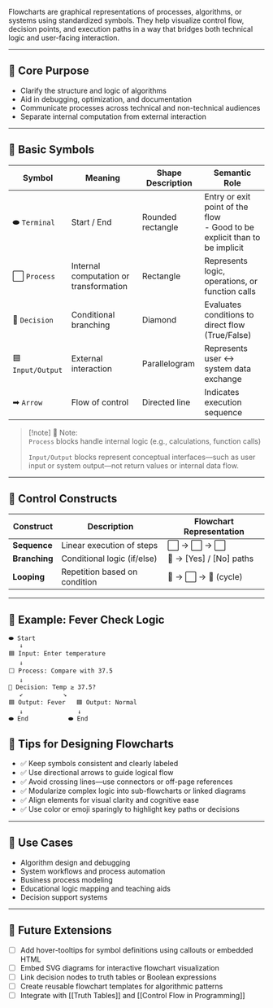 Flowcharts are graphical representations of processes, algorithms, or systems using standardized symbols. They help visualize control flow, decision points, and execution paths in a way that bridges both technical logic and user-facing interaction.

---

## 🔹 Core Purpose

- Clarify the structure and logic of algorithms  
- Aid in debugging, optimization, and documentation  
- Communicate processes across technical and non-technical audiences  
- Separate internal computation from external interaction

---

## 🧱 Basic Symbols

| Symbol        | Meaning                  | Shape Description | Semantic Role |
|---------------|--------------------------|-------------------|----------------|
| ⬬ `Terminal`  | Start / End              | Rounded rectangle | Entry or exit point of the flow<br>- Good to be explicit than to be implicit |
| ⬜ `Process`   | Internal computation or transformation | Rectangle | Represents logic, operations, or function calls |
| 🔷 `Decision`  | Conditional branching    | Diamond           | Evaluates conditions to direct flow<br>(True/False) |
| 🟦 `Input/Output` | External interaction | Parallelogram     | Represents user ↔ system data exchange |
| ➡ `Arrow`     | Flow of control          | Directed line     | Indicates execution sequence |

> [!note] 🧠 Note:  
> `Process` blocks handle internal logic (e.g., calculations, function calls)
> 
> `Input/Output` blocks represent conceptual interfaces—such as user input or system output—not return values or internal data flow.

---

## 🔀 Control Constructs

| Construct   | Description | Flowchart Representation |
|-------------|-------------|---------------------------|
| **Sequence** | Linear execution of steps | ⬜ → ⬜ → ⬜ |
| **Branching** | Conditional logic (if/else) | 🔷 → [Yes] / [No] paths |
| **Looping**   | Repetition based on condition | 🔷 → ⬜ → 🔷 (cycle) |

---

## 🧪 Example: Fever Check Logic

```plaintext
⬬ Start
   ↓
🟦 Input: Enter temperature
   ↓
⬜ Process: Compare with 37.5
   ↓
🔷 Decision: Temp ≥ 37.5?
   ↙           ↘
🟦 Output: Fever   🟦 Output: Normal
   ↓               ↓
⬬ End           ⬬ End
```

## 🧰 Tips for Designing Flowcharts

- ✅ Keep symbols consistent and clearly labeled  
- ✅ Use directional arrows to guide logical flow  
- ✅ Avoid crossing lines—use connectors or off-page references  
- ✅ Modularize complex logic into sub-flowcharts or linked diagrams  
- ✅ Align elements for visual clarity and cognitive ease  
- ✅ Use color or emoji sparingly to highlight key paths or decisions

---

## 🧩 Use Cases

- Algorithm design and debugging  
- System workflows and process automation  
- Business process modeling  
- Educational logic mapping and teaching aids  
- Decision support systems

---

## 🧭 Future Extensions

- [ ] Add hover-tooltips for symbol definitions using callouts or embedded HTML  
- [ ] Embed SVG diagrams for interactive flowchart visualization  
- [ ] Link decision nodes to truth tables or Boolean expressions  
- [ ] Create reusable flowchart templates for algorithmic patterns  
- [ ] Integrate with [[Truth Tables]] and [[Control Flow in Programming]]